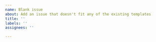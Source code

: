 ```yaml
---
name: Blank issue
about: Add an issue that doesn't fit any of the existing templates
title: ''
labels: ''
assignees: ''

---
```



